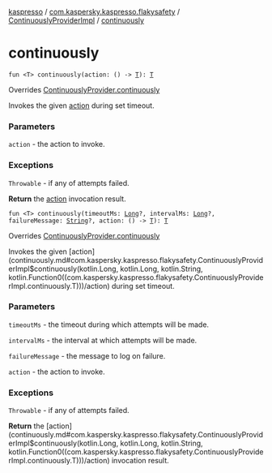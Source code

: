 [kaspresso](../../index.md) / [com.kaspersky.kaspresso.flakysafety](../index.md) / [ContinuouslyProviderImpl](index.md) / [continuously](./continuously.md)

# continuously

`fun <T> continuously(action: () -> `[`T`](continuously.md#T)`): `[`T`](continuously.md#T)

Overrides [ContinuouslyProvider.continuously](../-continuously-provider/continuously.md)

Invokes the given [action](continuously.md#com.kaspersky.kaspresso.flakysafety.ContinuouslyProviderImpl$continuously(kotlin.Function0((com.kaspersky.kaspresso.flakysafety.ContinuouslyProviderImpl.continuously.T)))/action) during set timeout.

### Parameters

`action` - the action to invoke.

### Exceptions

`Throwable` - if any of attempts failed.

**Return**
the [action](continuously.md#com.kaspersky.kaspresso.flakysafety.ContinuouslyProviderImpl$continuously(kotlin.Function0((com.kaspersky.kaspresso.flakysafety.ContinuouslyProviderImpl.continuously.T)))/action) invocation result.

`fun <T> continuously(timeoutMs: `[`Long`](https://kotlinlang.org/api/latest/jvm/stdlib/kotlin/-long/index.html)`?, intervalMs: `[`Long`](https://kotlinlang.org/api/latest/jvm/stdlib/kotlin/-long/index.html)`?, failureMessage: `[`String`](https://kotlinlang.org/api/latest/jvm/stdlib/kotlin/-string/index.html)`?, action: () -> `[`T`](continuously.md#T)`): `[`T`](continuously.md#T)

Overrides [ContinuouslyProvider.continuously](../-continuously-provider/continuously.md)

Invokes the given [action](continuously.md#com.kaspersky.kaspresso.flakysafety.ContinuouslyProviderImpl$continuously(kotlin.Long, kotlin.Long, kotlin.String, kotlin.Function0((com.kaspersky.kaspresso.flakysafety.ContinuouslyProviderImpl.continuously.T)))/action) during set timeout.

### Parameters

`timeoutMs` - the timeout during which attempts will be made.

`intervalMs` - the interval at which attempts will be made.

`failureMessage` - the message to log on failure.

`action` - the action to invoke.

### Exceptions

`Throwable` - if any of attempts failed.

**Return**
the [action](continuously.md#com.kaspersky.kaspresso.flakysafety.ContinuouslyProviderImpl$continuously(kotlin.Long, kotlin.Long, kotlin.String, kotlin.Function0((com.kaspersky.kaspresso.flakysafety.ContinuouslyProviderImpl.continuously.T)))/action) invocation result.

